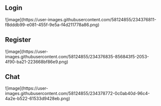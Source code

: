 <h2>Login</h2>
![image](https://user-images.githubusercontent.com/58124855/234376811-f8dddb99-e081-455f-9e5a-f4d211778a86.png)

<h2>Register</h2>
![image](https://user-images.githubusercontent.com/58124855/234376835-856843f5-2053-4f90-ba21-223668bf86e9.png)

<h2>Chat</h2>
![image](https://user-images.githubusercontent.com/58124855/234378772-0c0ab40d-96c4-4a2e-b522-61533d9428eb.png)

